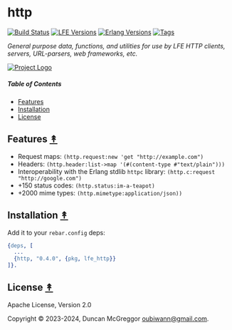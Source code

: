 # http

[![Build Status][gh-actions-badge]][gh-actions]
[![LFE Versions][lfe-badge]][lfe]
[![Erlang Versions][erlang-badge]][versions]
[![Tags][github-tags-badge]][github-tags]

*General purpose data, functions, and utilities for use by LFE HTTP clients, servers, URL-parsers, web frameworks, etc.*

[![Project Logo][logo]][logo-large]

##### Table of Contents

* [Features](#features-)
* [Installation](#installation-)
* [License](#license-)

## Features [&#x219F;](#table-of-contents)

* Request maps: `(http.request:new 'get "http://example.com")`
* Headers: `(http.header:list->map '(#(content-type #"text/plain")))`
* Interoperability with the Erlang stdlib `httpc` library: `(http.c:request "http://google.com")`
* +150 status codes: `(http.status:im-a-teapot)`
* +2000 mime types: `(http.mimetype:application/json))`

## Installation [&#x219F;](#table-of-contents)

Add it to your ``rebar.config`` deps:

```erlang
{deps, [
  ...
  {http, "0.4.0", {pkg, lfe_http}}
]}.
```

## License [&#x219F;](#table-of-contents)

Apache License, Version 2.0

Copyright © 2023-2024, Duncan McGreggor <oubiwann@gmail.com>.

[//]: ---Named-Links---

[logo]: https://avatars1.githubusercontent.com/u/3434967?s=250
[logo-large]: https://avatars1.githubusercontent.com/u/3434967
[gh-actions-badge]: https://github.com/lfex/http/workflows/ci%2Fcd/badge.svg
[gh-actions]: https://github.com/lfex/http/actions
[lfe]: https://github.com/lfe/lfe
[lfe-badge]: https://img.shields.io/badge/lfe-2.1-blue.svg
[erlang-badge]: https://img.shields.io/badge/erlang-21%20to%2026-blue.svg
[versions]: https://github.com/lfex/http/blob/master/.github/workflows/cicd.yml
[github-tags]: https://github.com/lfex/http/tags
[github-tags-badge]: https://img.shields.io/github/tag/lfex/http.svg
